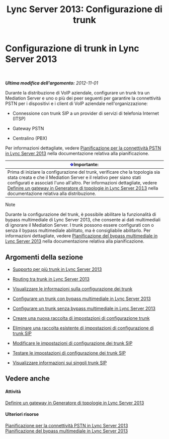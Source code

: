 ﻿---
title: 'Lync Server 2013: Configurazione di trunk'
TOCTitle: Configurazione di trunk
ms:assetid: 0c339511-a185-484e-94f0-dbe918b7e48a
ms:mtpsurl: https://technet.microsoft.com/it-it/library/Gg398170(v=OCS.15)
ms:contentKeyID: 49299653
ms.date: 08/24/2015
mtps_version: v=OCS.15
ms.translationtype: HT
---

# Configurazione di trunk in Lync Server 2013

 

_**Ultima modifica dell'argomento:** 2012-11-01_

Durante la distribuzione di VoIP aziendale, configurare un trunk tra un Mediation Server e uno o più dei peer seguenti per garantire la connettività PSTN per i dispositivi e i client di VoIP aziendale nell'organizzazione:

  - Connessione con trunk SIP a un provider di servizi di telefonia Internet (ITSP)

  - Gateway PSTN

  - Centralino (PBX)

Per informazioni dettagliate, vedere [Pianificazione per la connettività PSTN in Lync Server 2013](lync-server-2013-planning-for-pstn-connectivity.md) nella documentazione relativa alla pianificazione.

<table>
<thead>
<tr class="header">
<th><img src="images/Gg412908.important(OCS.15).gif" title="important" alt="important" />Importante:</th>
</tr>
</thead>
<tbody>
<tr class="odd">
<td>Prima di iniziare la configurazione del trunk, verificare che la topologia sia stata creata e che il Mediation Server e il relativo peer siano stati configurati e associati l'uno all'altro. Per informazioni dettagliate, vedere <a href="lync-server-2013-define-a-gateway-in-topology-builder.md">Definire un gateway in Generatore di topologie in Lync Server 2013</a> nella documentazione relativa alla distribuzione.</td>
</tr>
</tbody>
</table>



> [!NOTE]
> Durante la configurazione del trunk, è possibile abilitare la funzionalità di bypass multimediale di Lync Server 2013, che consente ai dati multimediali di ignorare il Mediation Server. I trunk possono essere configurati con o senza il bypass multimediale abilitato, ma è consigliabile abilitarlo. Per informazioni dettagliate, vedere <A href="lync-server-2013-planning-for-media-bypass.md">Pianificazione del bypass multimediale in Lync Server 2013</A> nella documentazione relativa alla pianificazione.



## Argomenti della sezione

  - [Supporto per più trunk in Lync Server 2013](lync-server-2013-multiple-trunk-support.md)

  - [Routing tra trunk in Lync Server 2013](lync-server-2013-inter-trunk-routing.md)

  - [Visualizzare le informazioni sulla configurazione dei trunk](lync-server-2013-view-trunk-configuration-information.md)

  - [Configurare un trunk con bypass multimediale in Lync Server 2013](lync-server-2013-configure-a-trunk-with-media-bypass.md)

  - [Configurare un trunk senza bypass multimediale in Lync Server 2013](lync-server-2013-configure-a-trunk-without-media-bypass.md)

  - [Creare una nuova raccolta di impostazioni di configurazione trunk](lync-server-2013-create-a-new-collection-of-trunk-configuration-settings.md)

  - [Eliminare una raccolta esistente di impostazioni di configurazione di trunk SIP](lync-server-2013-delete-an-existing-collection-of-sip-trunk-configuration-settings.md)

  - [Modificare le impostazioni di configurazione dei trunk SIP](lync-server-2013-modify-sip-trunk-configuration-settings.md)

  - [Testare le impostazioni di configurazione dei trunk SIP](lync-server-2013-test-sip-trunk-configuration-settings.md)

  - [Visualizzare informazioni sui singoli trunk SIP](lync-server-2013-view-information-about-individual-sip-trunks.md)

## Vedere anche

#### Attività

[Definire un gateway in Generatore di topologie in Lync Server 2013](lync-server-2013-define-a-gateway-in-topology-builder.md)  

#### Ulteriori risorse

[Pianificazione per la connettività PSTN in Lync Server 2013](lync-server-2013-planning-for-pstn-connectivity.md)  
[Pianificazione del bypass multimediale in Lync Server 2013](lync-server-2013-planning-for-media-bypass.md)

